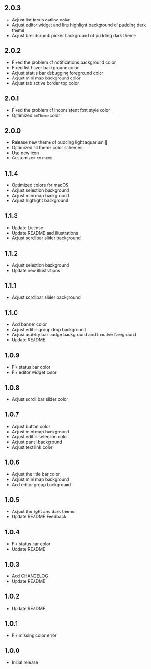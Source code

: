 ## 2.0.3

+ Adjust list focus outline color
+ Adjust editor widget and line highlight background of pudding dark theme
+ Adjust breadcrumb picker background of pudding dark theme

## 2.0.2

+ Fixed the problem of notifications background color
+ Fixed list hover background color
+ Adjust status bar debugging foreground color
+ Adjust mini map background color
+ Adjust tab active border top color

## 2.0.1

+ Fixed the problem of inconsistent font style color
+ Optimized `tmTheme` color

## 2.0.0

+ Release new theme of pudding light aquarium 🎉
+ Optimized all theme color schemes
+ Use new icon
+ Customized `tmTheme`

## 1.1.4

+ Optimized colors for macOS
+ Adjust selection background
+ Adjust mini map background
+ Adjust highlight background

## 1.1.3

+ Update License
+ Update README and illustrations
+ Adjust scrollbar slider background

## 1.1.2

+ Adjust selection background
+ Update new illustrations

## 1.1.1
+ Adjust scrollbar slider background

## 1.1.0
+ Add banner color
+ Adjust editor group drop background
+ Adjust activity bar badge background and Inactive foreground
+ Update README

## 1.0.9

+ Fix status bar color
+ Fix editor widget color

## 1.0.8

+ Adjust scroll bar slider color

## 1.0.7

+ Adjust button color
+ Adjust mini map background
+ Adjust editor selection color
+ Adjust panel background
+ Adjust text link color

## 1.0.6

+ Adjust the title bar color
+ Adjust mini map background
+ Add editor group background

## 1.0.5

+ Adjust the light and dark theme
+ Update README Feedback

## 1.0.4

+ Fix status bar color
+ Update README

## 1.0.3

+ Add CHANGELOG
+ Update README

## 1.0.2

+ Update README

## 1.0.1

- Fix missing color error

## 1.0.0

- Initial release
